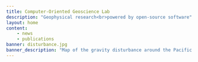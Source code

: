 ```yaml
---
title: Computer-Oriented Geoscience Lab
description: "Geophysical research<br>powered by open-source software"
layout: home
content:
    - news
    - publications
banner: disturbance.jpg
banner_description: "Map of the gravity disturbance around the Pacific Ocean."
---
```

